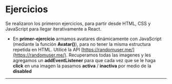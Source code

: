 # Ejercicios

Se realizaron los primeron ejercicios, para partir desde HTML, CSS y JavaScript para llegar iterativamente a React.

- En **primer-ejercicio** armamos avatares dinámicamente con JavaScript (mediante la función **Avatar()**), para no tener la misma estructura repetida en HTML. Utilicé la API [https://randomuser.me/](https://randomuser.me/). Recuperamos todas las imagenes y les agregamos un **addEventListener** para que cada vez que se le haga **click** en una imagen la pasamos **activa** / **inactiva** por medio de la **disabled**


---
